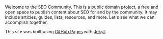 Welcome to the SEO Community. This is a public domain project, a free and open space to publish content about SEO for and by the community. It may include articles, guides, lists, resources, and more. Let's see what we can accomplish together.

This site was built using [GitHub Pages](https://pages.github.com/) with [Jekyll](https://jekyllrb.com/).

